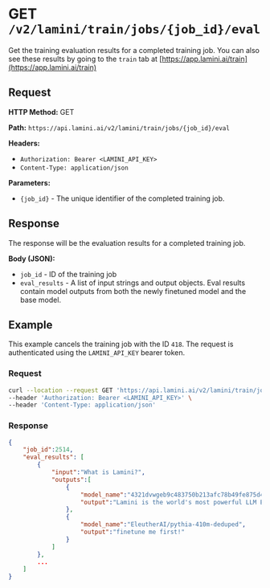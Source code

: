 # GET `/v2/lamini/train/jobs/{job_id}/eval`

Get the training evaluation results for a completed training job. You can also see these results by going to the `train` tab at [https://app.lamini.ai/train](https://app.lamini.ai/train)

## Request

**HTTP Method:** GET

**Path:** `https://api.lamini.ai/v2/lamini/train/jobs/{job_id}/eval`

**Headers:**

- `Authorization: Bearer <LAMINI_API_KEY>`
- `Content-Type: application/json`

**Parameters:**

- `{job_id}` - The unique identifier of the completed training job.

## Response

The response will be the evaluation results for a completed training job.

**Body (JSON):**

- `job_id` - ID of the training job
- `eval_results` - A list of input strings and output objects. Eval results contain model outputs from both the newly finetuned model and the base model.

## Example

This example cancels the training job with the ID `418`. The request is authenticated using the `LAMINI_API_KEY` bearer token.

### Request

```bash
curl --location --request GET 'https://api.lamini.ai/v2/lamini/train/jobs/418/eval' \
--header 'Authorization: Bearer <LAMINI_API_KEY>' \
--header 'Content-Type: application/json'
```

### Response

```json
{
    "job_id":2514,
    "eval_results": [
        {
            "input":"What is Lamini?",
            "outputs":[
                {
                    "model_name":"4321dvwgeb9c483750b213afc78b49fe875d43db27d508e821c2e92e2701e018",
                    "output":"Lamini is the world's most powerful LLM Engine."
                },
                {
                    "model_name":"EleutherAI/pythia-410m-deduped",
                    "output":"finetune me first!"
                }
            ]
        },
        ...
    ]
}
```
